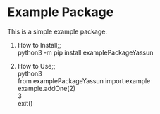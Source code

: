 # Example Package

This is a simple example package. 

1. How to Install;;  
python3 -m pip install examplePackageYassun  

2. How to Use;;   
python3    
from examplePackageYassun import example  
example.addOne(2)  
3  
exit()  
